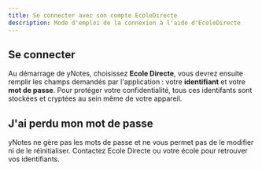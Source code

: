 ```yaml
---
title: Se connecter avec son compte EcoleDirecte
description: Mode d'emploi de la connexion à l'aide d'EcoleDirecte
---
```


## Se connecter

Au démarrage de yNotes, choisissez **Ecole Directe**, vous devrez ensuite remplir les champs demandés par l'application : votre **identifiant** et votre **mot de passe**. Pour protéger votre confidentialité, tous ces identifants sont stockées et cryptées au sein même de votre appareil.

## J'ai perdu mon mot de passe

yNotes ne gère pas les mots de passe et ne vous permet pas de le modifier ni de le réinitialiser. Contactez Ecole Directe ou votre école pour retrouver vos identifiants.